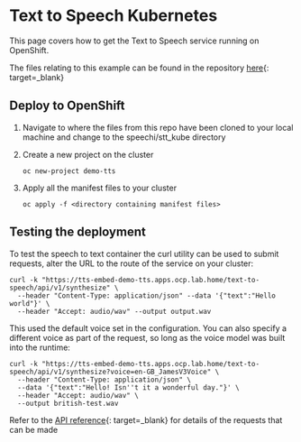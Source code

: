 # Text to Speech Kubernetes

This page covers how to get the Text to Speech service running on OpenShift.

The files relating to this example can be found in the repository [here](https://github.com/binnes/watson-libraries/tree/main/speech/tts_kube){: target=_blank}

## Deploy to OpenShift

1. Navigate to where the files from this repo have been cloned to your local machine and change to the speechi/stt_kube directory
2. Create a new project on the cluster

    ```shell
    oc new-project demo-tts
    ```

3. Apply all the manifest files to your cluster

    ```shell
    oc apply -f <directory containing manifest files>
    ```

## Testing the deployment

To test the speech to text container the curl utility can be used to submit requests, alter the URL to the route of the service on your cluster:

```shell
curl -k "https://tts-embed-demo-tts.apps.ocp.lab.home/text-to-speech/api/v1/synthesize" \
  --header "Content-Type: application/json" --data '{"text":"Hello world"}' \
  --header "Accept: audio/wav" --output output.wav
```

This used the default voice set in the configuration.  You can also specify a different voice as part of the request, so long as the voice model was built into the runtime:

```shell
curl -k "https://tts-embed-demo-tts.apps.ocp.lab.home/text-to-speech/api/v1/synthesize?voice=en-GB_JamesV3Voice" \
  --header "Content-Type: application/json" \
  --data '{"text":"Hello! Isn''t it a wonderful day."}' \
  --header "Accept: audio/wav" \
  --output british-test.wav
```

Refer to the [API reference](https://cloud.ibm.com/apidocs/text-to-speech#getsynthesize){: target=_blank} for details of the requests that can be made
